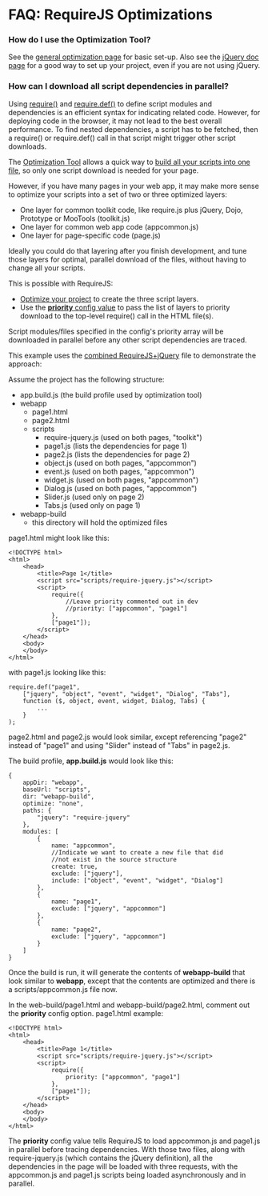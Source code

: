 # FAQ: RequireJS Optimizations

### <a name="usage">How do I use the Optimization Tool?</a>

See the [general optimization page](optimization.md) for basic set-up. Also see the [jQuery doc page](jquery.md) for a good way to set up your project, even if you are not using jQuery.

### <a name="priority">How can I download all script dependencies in parallel?</a>

Using [require()]() and [require.def()](api.md#define) to define script modules and dependencies is an efficient syntax for indicating related code. However, for deploying code in the browser, it may not lead to the best overall performance. To find nested dependencies, a script has to be fetched, then a require() or require.def() call in that script might trigger other script downloads.

The [Optimization Tool](optimization.md) allows a quick way to [build all your scripts into one file](optimization.md#onejs), so only one script download is needed for your page.

However, if you have many pages in your web app, it may make more sense to optimize your scripts into a set of two or three optimized layers:

* One layer for common toolkit code, like require.js plus jQuery, Dojo, Prototype or MooTools (toolkit.js)
* One layer for common web app code (appcommon.js)
* One layer for page-specific code  (page.js)

Ideally you could do that layering after you finish development, and tune those layers for optimal, parallel download of the files, without having to change all your scripts.

This is possible with RequireJS:

* [Optimize your project](optimization.md#wholeproject) to create the three script layers.
* Use the [**priority** config value](api.md#config) to pass the list of layers to priority download to the top-level require() call in the HTML file(s).

Script modules/files specified in the config's priority array will be downloaded in parallel before any other script dependencies are traced.

This example uses the [combined RequireJS+jQuery](download.md#jqueryrequirejs) file to demonstrate the approach:

Assume the project has the following structure:

* app.build.js (the build profile used by optimization tool)
* webapp
    * page1.html
    * page2.html
    * scripts
        * require-jquery.js (used on both pages, "toolkit")
        * page1.js (lists the dependencies for page 1)
        * page2.js (lists the dependencies for page 2)
        * object.js (used on both pages, "appcommon")
        * event.js (used on both pages, "appcommon")
        * widget.js (used on both pages, "appcommon")
        * Dialog.js (used on both pages, "appcommon")
        * Slider.js (used only on page 2)
        * Tabs.js (used only on page 1)
* webapp-build
    * this directory will hold the optimized files

page1.html might look like this:

    <!DOCTYPE html>
    <html>
        <head>
            <title>Page 1</title>
            <script src="scripts/require-jquery.js"></script>
            <script>
                require({
                    //Leave priority commented out in dev
                    //priority: ["appcommon", "page1"]
                },
                ["page1"]);
            </script>
        </head>
        <body>
        </body>
    </html>

with page1.js looking like this:

    require.def("page1",
        ["jquery", "object", "event", "widget", "Dialog", "Tabs"],
        function ($, object, event, widget, Dialog, Tabs) {
            ...
        }
    );

page2.html and page2.js would look similar, except referencing "page2" instead of "page1" and using "Slider" instead of "Tabs" in page2.js.

The build profile, **app.build.js** would look like this:

    {
        appDir: "webapp",
        baseUrl: "scripts",
        dir: "webapp-build",
        optimize: "none",
        paths: {
            "jquery": "require-jquery"
        },
        modules: [
            {
                name: "appcommon",
                //Indicate we want to create a new file that did
                //not exist in the source structure
                create: true,
                exclude: ["jquery"],
                include: ["object", "event", "widget", "Dialog"]
            },
            {
                name: "page1",
                exclude: ["jquery", "appcommon"]
            },
            {
                name: "page2",
                exclude: ["jquery", "appcommon"]
            }
        ]
    }

Once the build is run, it will generate the contents of **webapp-build** that look similar to **webapp**, except that the contents are optimized and there is a scripts/appcommon.js file now.

In the web-build/page1.html and webapp-build/page2.html, comment out the **priority** config option. page1.html example:

    <!DOCTYPE html>
    <html>
        <head>
            <title>Page 1</title>
            <script src="scripts/require-jquery.js"></script>
            <script>
                require({
                    priority: ["appcommon", "page1"]
                },
                ["page1"]);
            </script>
        </head>
        <body>
        </body>
    </html>

The **priority** config value tells RequireJS to load appcommon.js and page1.js in parallel before tracing dependencies. With those two files, along with require-jquery.js (which contains the jQuery definition), all the dependencies in the page will be loaded with three requests, with the appcommon.js and page1.js scripts being loaded asynchronously and in parallel.
